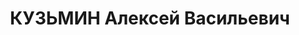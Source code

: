 ---
title: КУЗЬМИН Алексей Васильевич
description: "Род. в 1905, г. Санкт-Петербург. \n  Обв. по ст. 17, 58-8, 11. Приговор:\
  \ ВК ВС СССР, 10.05.1937 – 10 лет лишения свободы с исчислением срока с 16.11.1936.\
  \ Умер 21.01.1940 в Норильлаге."
---